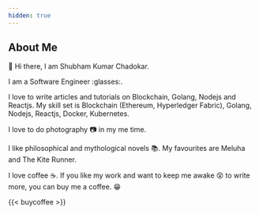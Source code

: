 ```yaml
---
hidden: true
---
```


## About Me

:rocket: Hi there, I am Shubham Kumar Chadokar. 

I am a Software Engineer :glasses:. 

I love to write articles and tutorials on Blockchain, Golang, Nodejs and Reactjs. 
My skill set is Blockchain (Ethereum, Hyperledger Fabric), Golang, Nodejs, Reactjs, Docker, Kubernetes. 

I love to do photography :camera: in my me time. 

I like philosophical and mythological novels :books:. My favourites are Meluha and The Kite Runner.  


I love coffee :coffee:. If you like my work and want to keep me awake :dizzy_face: to write more, you can buy me a coffee. :grin: 


{{< buycoffee >}}